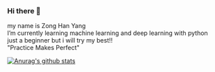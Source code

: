 ### Hi there 👋
my name is Zong Han Yang  
I’m currently learning machine learning and deep learning with python  
just a beginner but i will try my best!!  
"Practice Makes Perfect"


[![Anurag's github stats](https://github-readme-stats.vercel.app/api?username=littfi&theme=tokyonight)](https://github.com/anuraghazra/github-readme-stats)


<!--
**littfi/littfi** is a ✨ _special_ ✨ repository because its `README.md` (this file) appears on your GitHub profile.

Here are some ideas to get you started:

- 🔭 I’m currently working on ...
- 🌱 I’m currently learning ...
- 👯 I’m looking to collaborate on ...
- 🤔 I’m looking for help with ...
- 💬 Ask me about ...
- 📫 How to reach me: ...
- 😄 Pronouns: ...
- ⚡ Fun fact: ...
-->
